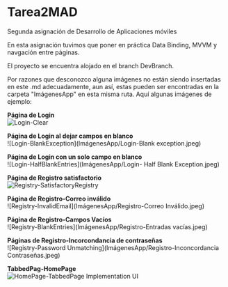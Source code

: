 # Tarea2MAD
Segunda asignación de Desarrollo de Aplicaciones móviles

En esta asignación tuvimos que poner en práctica Data Binding, MVVM y navgación entre páginas.

El proyecto se encuentra alojado en el branch DevBranch.

Por razones que desconozco alguna imágenes no están siendo insertadas en este .md adecuadamente, aun así, estas pueden ser encontradas en la carpeta "ImágenesApp" en esta misma ruta.
Aquí algunas imágenes de ejemplo:

**Página de Login**\
![Login-Clear](ImágenesApp/Login-Clear.jpeg)

**Página de Login al dejar campos en blanco**\
![Login-BlankException](ImágenesApp/Login-Blank exception.jpeg)

**Página de Login con un solo campo en blanco**\
![Login-HalfBlankEntries](ImágenesApp/Login- Half Blank Exception.jpeg)

**Página de Registro satisfactorio**\
![Registry-SatisfactoryRegistry](ImágenesApp/Registro-Satisfactorio.jpeg)

**Página de Registro-Correo inválido**\
![Registry-InvalidEmail](ImágenesApp/Registro-Correo Inválido.jpeg)

**Página de Registro-Campos Vacíos**\
![Registry-BlankEntries](ImágenesApp/Registro-Entradas vacías.jpeg)

**Páginas de Registro-Incorcondancia de contraseñas**\
![Registry-Password Unmatching](ImágenesApp/Registro-Inconcordancia Contraseñas.jpeg)

**TabbedPag-HomePage**\
![HomePage-TabbedPage Implementation UI](ImágenesApp/TabbedPage-Home.jpeg)
